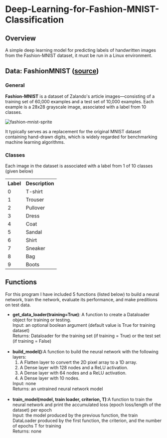 # Deep-Learning-for-Fashion-MNIST-Classification

## Overview
A simple deep learning model for predicting labels of handwritten images from the Fashion-MNIST dataset, it must be run in a Linux environment.

## Data: FashionMNIST ([source](https://github.com/zalandoresearch/fashion-mnist))

### General

<b>Fashion-MNIST</b> is a dataset of Zalando's article images—consisting of a training set of 60,000 examples and a test set of 10,000 examples. Each example is a 28x28 grayscale image, associated with a label from 10 classes.

![fashion-mnist-sprite](https://user-images.githubusercontent.com/72423203/191127147-7b917365-f512-4bb2-9af6-529b10d49e23.png)

It typically serves as a replacement for the original MNIST dataset containing hand-drawn digits, which is widely regarded for benchmarking machine learning algorithms.

### Classes

Each image in the dataset is associated with a label from 1 of 10 classes (given below)

<table>
  <tr> 
    <th>Label</th>	
    <th>Description</th>
  </tr>
   <tr> 
     <td>0</td>
     <td>T-shirt</td>
  </tr>
  <tr> 
     <td>1</td>
     <td>Trouser</td>
  </tr>
  <tr> 
     <td>2</td>
     <td>Pullover</td>
  </tr>
  <tr> 
     <td>3</td>
     <td>Dress</td>
  </tr>
  <tr> 
     <td>4</td>
     <td>Coat</td>
  </tr>
  <tr> 
     <td>5</td>
     <td>Sandal</td>
  </tr>
  <tr> 
     <td>6</td>
     <td>Shirt</td>
  </tr>
  <tr> 
     <td>7</td>
     <td>Sneaker</td>
  </tr>
   <tr> 
     <td>8</td>
     <td>Bag</td>
  </tr>
  <tr> 
     <td>9</td>
     <td>Boots</td>
  </tr>
</table>

## Functions

For this program I have included 5 functions (listed below) to build a neural network, train the network, evaluate its performance, and make preditions on test data. 

<ul>
  <li>
    <b>get_data_loader(training=True)</b>: A function to create a Dataloader object for training or testing.<br>
    Input: an optional boolean argument (default value is True for training dataset)<br>
    Returns: Dataloader for the training set (if training = True) or the test set (if training = False)<br>
    </li><br>

  <li>
    <b>build_model()</b>:A function to build the neural network with the following layers:<br>
    <ol>
      <li>A Flatten layer to convert the 2D pixel array to a 1D array.</li>
      <li>A Dense layer with 128 nodes and a ReLU activation.</li>
      <li>A Dense layer with 64 nodes and a ReLU activation.</li>
      <li>A Dense layer with 10 nodes.</li>
     </ol>
    Input: none<br>
    Returns: an untrained neural network model
 </li><br>
  
  <li>
    <b>train_model(model, train loader, criterion, T)</b>:A function to train the neural network and print the accumulated loss (epoch loss/length of the dataset) per epoch<br>
    Input: the model produced by the previous function, the train DataLoader produced by the first function, the criterion, and the number of epochs T for training<br>
    Returns: none
 </li><br>
  
  
  
</ul>
